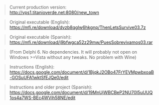 > Current production version: http://vps1.titanioverde.net:8080/new_town

> Original executable (English):
> https://mfi.re/download/dvzb8qglw6hkgnp/ThenLetsSurvive03.7z

> Original executable (Spanish):
> https://mfi.re/download/j9bfwgca52z29mw/PuesSobrevivamos03.rar

> (From Delphi 6. No dependencies. It will probably not open on Windows >=Vista without any tweaks. No problem with Wine)

> Instructions (English):
> https://docs.google.com/document/d/1BjqkJ2OBo47FrYEVMpwbxoaB-GOSuUFA1wktSfEJQe0/edit

> Instructions and older project (Spanish):
> https://docs.google.com/document/d/19MnUjWBCBeP2NU70I5uUUQ1os4a7WS-BEc4WVih58NE/edit
